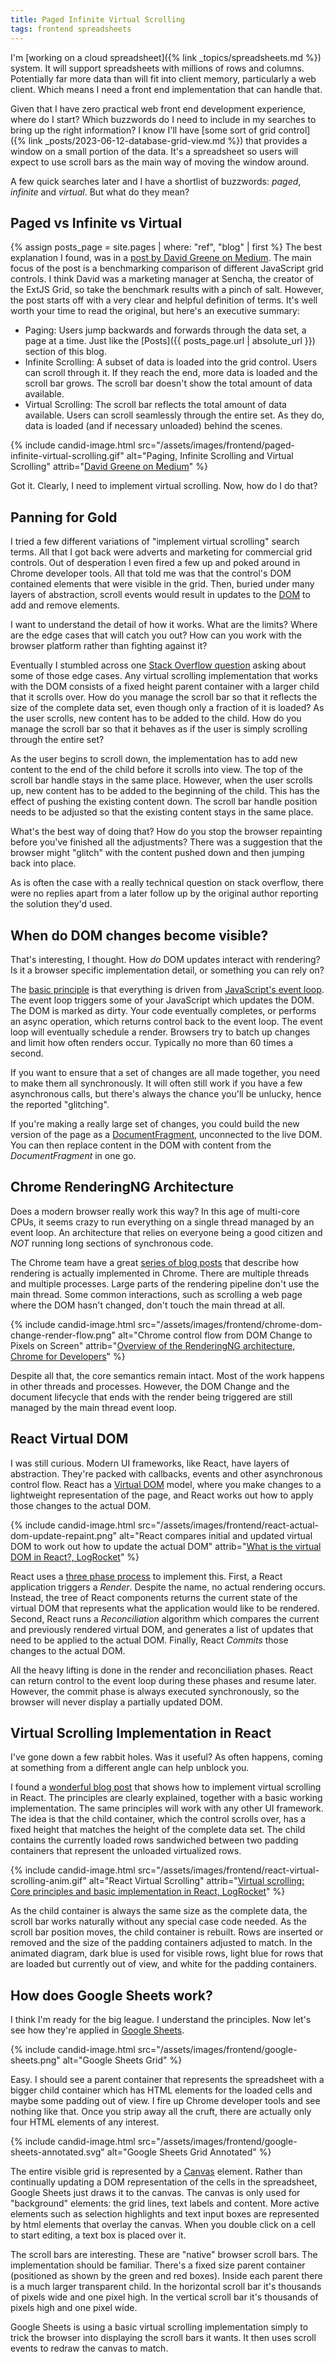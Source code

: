 ```yaml
---
title: Paged Infinite Virtual Scrolling
tags: frontend spreadsheets
---
```


I'm [working on a cloud spreadsheet]({% link _topics/spreadsheets.md %}) system. It will support spreadsheets with millions of rows and columns. Potentially far more data than will fit into client memory, particularly a web client. Which means I need a front end implementation that can handle that.

Given that I have zero practical web front end development experience, where do I start? Which buzzwords do I need to include in my searches to bring up the right information? I know I'll have [some sort of grid control]({% link _posts/2023-06-12-database-grid-view.md %}) that provides a window on a small portion of the data. It's a spreadsheet so users will expect to use scroll bars as the main way of moving the window around. 

A few quick searches later and I have a shortlist of buzzwords: *paged*, *infinite* and *virtual*. But what do they mean? 

## Paged vs Infinite vs Virtual

{% assign posts_page = site.pages | where: "ref", "blog" | first %}
The best explanation I found, was in a [post by David Greene on Medium](https://medium.com/@david.greene_40229/the-fastest-javascript-data-grid-a-performance-analysis-d7a34389593e). The main focus of the post is a benchmarking comparison of different JavaScript grid controls. I think David was a marketing manager at Sencha, the creator of the ExtJS Grid, so take the benchmark results with a pinch of salt. However, the post starts off with a very clear and helpful definition of terms. It's well worth your time to read the original, but here's an executive summary:

* Paging: Users jump backwards and forwards through the data set, a page at a time. Just like the [Posts]({{ posts_page.url | absolute_url }}) section of this blog. 
* Infinite Scrolling: A subset of data is loaded into the grid control. Users can scroll through it. If they reach the end, more data is loaded and the scroll bar grows. The scroll bar  doesn't show the total amount of data available. 
* Virtual Scrolling: The scroll bar reflects the total amount of data available. Users can scroll seamlessly through the entire set. As they do, data is loaded (and if necessary unloaded) behind the scenes.

{% include candid-image.html src="/assets/images/frontend/paged-infinite-virtual-scrolling.gif" alt="Paging, Infinite Scrolling and Virtual Scrolling" attrib="[David Greene on Medium](https://medium.com/@david.greene_40229/the-fastest-javascript-data-grid-a-performance-analysis-d7a34389593e)" %}

Got it. Clearly, I need to implement virtual scrolling. Now, how do I do that?

## Panning for Gold

I tried a few different variations of "implement virtual scrolling" search terms. All that I got back were adverts and marketing for commercial grid controls. Out of desperation I even fired a few up and poked around in Chrome developer tools. All that told me was that the control's DOM contained elements that were visible in the grid. Then, buried under many layers of abstraction, scroll events would result in updates to the [DOM](https://developer.mozilla.org/en-US/docs/Web/API/Document_Object_Model/Introduction) to add and remove elements.

I want to understand the detail of how it works. What are the limits? Where are the edge cases that will catch you out? How can you work with the browser platform rather than fighting against it?

Eventually I stumbled across one [Stack Overflow question](https://stackoverflow.com/questions/18461567/maintain-scrolltop-while-inserting-new-sections-above-the-current-viewed-element) asking about some of those edge cases. Any virtual scrolling implementation that works with the DOM consists of a fixed height parent container with a larger child that it scrolls over. How do you manage the scroll bar so that it reflects the size of the complete data set, even though only a fraction of it is loaded? As the user scrolls, new content has to be added to the child. How do you manage the scroll bar so that it behaves as if the user is simply scrolling through the entire set?

As the user begins to scroll down, the implementation has to add new content to the end of the child before it scrolls into view. The top of the scroll bar handle stays in the same place. However, when the user scrolls up, new content has to be added to the beginning of the child. This has the effect of pushing the existing content down. The scroll bar handle position needs to be adjusted so that the existing content stays in the same place.

What's the best way of doing that? How do you stop the browser repainting before you've finished all the adjustments? There was a suggestion that the browser might "glitch" with the content pushed down and then jumping back into place. 

As is often the case with a really technical question on stack overflow, there were no replies apart from a later follow up by the original author reporting the solution they'd used. 

## When do DOM changes become visible?

That's interesting, I thought. How *do* DOM updates interact with rendering? Is it a browser specific implementation detail, or something you can rely on?

The [basic principle](https://www.macarthur.me/posts/when-dom-updates-appear-to-be-asynchronous) is that everything is driven from [JavaScript's event loop](https://developer.mozilla.org/en-US/docs/Web/JavaScript/Event_loop). The event loop triggers some of your JavaScript which updates the DOM. The DOM is marked as dirty. Your code eventually completes, or performs an async operation, which returns control back to the event loop. The event loop will eventually schedule a render. Browsers try to batch up changes and limit how often renders occur. Typically no more than 60 times a second. 

If you want to ensure that a set of changes are all made together, you need to make them all synchronously. It will often still work if you have a few asynchronous calls, but there's always the chance you'll be unlucky, hence the reported "glitching". 

If you're making a really large set of changes, you could build the new version of the page as a [DocumentFragment](https://developer.mozilla.org/en-US/docs/Web/API/DocumentFragment), unconnected to the live DOM. You can then replace content in the DOM with content from the *DocumentFragment* in one go.

## Chrome RenderingNG Architecture

Does a modern browser really work this way? In this age of multi-core CPUs, it seems crazy to run everything on a single thread managed by an event loop. An architecture that relies on everyone being a good citizen and *NOT* running long sections of synchronous code. 

The Chrome team have a great [series of blog posts](https://developer.chrome.com/articles/renderingng-architecture/) that describe how rendering is actually implemented in Chrome. There are multiple threads and multiple processes. Large parts of the rendering pipeline don't use the main thread. Some common interactions, such as scrolling a web page where the DOM hasn't changed, don't touch the main thread at all.

{% include candid-image.html src="/assets/images/frontend/chrome-dom-change-render-flow.png" alt="Chrome control flow from DOM Change to Pixels on Screen" attrib="[Overview of the RenderingNG architecture, Chrome for Developers](https://developer.chrome.com/articles/renderingng-architecture/)" %}

Despite all that, the core semantics remain intact. Most of the work happens in other threads and processes. However, the DOM Change and the document lifecycle that ends with the render being triggered are still managed by the main thread event loop.

## React Virtual DOM

I was still curious. Modern UI frameworks, like React, have layers of abstraction. They're packed with callbacks, events and other asynchronous control flow. React has a [Virtual DOM](https://blog.logrocket.com/virtual-dom-react/) model, where you make changes to a lightweight representation of the page, and React works out how to apply those changes to the actual DOM. 

{% include candid-image.html src="/assets/images/frontend/react-actual-dom-update-repaint.png" alt="React compares initial and updated virtual DOM to work out how to update the actual DOM" attrib="[What is the virtual DOM in React?, LogRocket](https://blog.logrocket.com/virtual-dom-react/)" %}

React uses a [three phase process](https://blog.isquaredsoftware.com/2020/05/blogged-answers-a-mostly-complete-guide-to-react-rendering-behavior/) to implement this. First, a React application triggers a *Render*. Despite the name, no actual rendering occurs. Instead, the tree of React components returns the current state of the virtual DOM that represents what the application would like to be rendered. Second, React runs a *Reconciliation* algorithm which compares the current and previously rendered virtual DOM, and generates a list of updates that need to be applied to the actual DOM. Finally, React *Commits* those changes to the actual DOM. 

All the heavy lifting is done in the render and reconciliation phases. React can return control to the event loop during these phases and resume later. However, the commit phase is always executed synchronously, so the browser will never display a partially updated DOM.

## Virtual Scrolling Implementation in React

I've gone down a few rabbit holes. Was it useful? As often happens, coming at something from a different angle can help unblock you. 

I found a [wonderful blog post](https://blog.logrocket.com/virtual-scrolling-core-principles-and-basic-implementation-in-react/) that shows how to implement virtual scrolling in React. The principles are clearly explained, together with a basic working implementation. The same principles will work with any other UI framework. The idea is that the child container, which the control scrolls over, has a fixed height that matches the height of the complete data set. The child contains the currently loaded rows sandwiched between two padding containers that represent the unloaded virtualized rows.

{% include candid-image.html src="/assets/images/frontend/react-virtual-scrolling-anim.gif" alt="React Virtual Scrolling" attrib="[Virtual scrolling: Core principles and basic implementation in React, LogRocket](https://developer.chrome.com/articles/renderingng-architecture/)" %}

As the child container is always the same size as the complete data, the scroll bar works naturally without any special case code needed. As the scroll bar position moves, the child container is rebuilt. Rows are inserted or removed and the size of the padding containers adjusted to match. In the animated diagram, dark blue is used for visible rows, light blue for rows that are loaded but currently out of view, and white for the padding containers. 

## How does Google Sheets work?

I think I'm ready for the big league. I understand the principles. Now let's see how they're applied in [Google Sheets](https://www.google.co.uk/sheets/about/). 

{% include candid-image.html src="/assets/images/frontend/google-sheets.png" alt="Google Sheets Grid" %}

Easy. I should see a parent container that represents the spreadsheet with a bigger child container which has HTML elements for the loaded cells and maybe some padding out of view. I fire up Chrome developer tools and see nothing like that. Once you strip away all the cruft, there are actually only four HTML elements of any interest.

{% include candid-image.html src="/assets/images/frontend/google-sheets-annotated.svg" alt="Google Sheets Grid Annotated" %}

The entire visible grid is represented by a [Canvas](https://developer.mozilla.org/en-US/docs/Web/HTML/Element/canvas) element. Rather than continually updating a DOM representation of the cells in the spreadsheet, Google Sheets just draws it to the canvas. The canvas is only used for "background" elements: the grid lines, text labels and content. More active elements such as selection highlights and text input boxes are represented by html elements that overlay the canvas. When you double click on a cell to start editing, a text box is placed over it. 

The scroll bars are interesting. These are "native" browser scroll bars. The implementation should be familiar. There's a fixed size parent container (positioned as shown by the green and red boxes). Inside each parent there is a much larger transparent child. In the horizontal scroll bar it's thousands of pixels wide and one pixel high. In the vertical scroll bar it's thousands of pixels high and one pixel wide. 

Google Sheets is using a basic virtual scrolling implementation simply to trick the browser into displaying the scroll bars it wants. It then uses scroll events to redraw the canvas to match. 